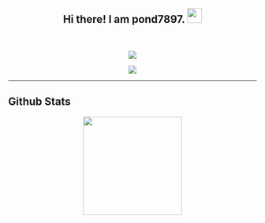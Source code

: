 <h2 align="center">
    Hi there! I am <strong>pond7897</strong>. <img src="https://raw.githubusercontent.com/MartinHeinz/MartinHeinz/master/wave.gif" width="30px">
</h2>
<p align="center">
<br>
<br>
<a href="https://discord.com/users/421249349469732874">
        <img src="https://lanyard-profile-readme.vercel.app/api/421249349469732874?idleMessage=%22May%20The%20Code%20Be%20With%20you%22&borderRadius=25px&theme=light&bg=FFFFFF" />
    </a>
</p>
<p align="center">
    <a href="https://skillicons.dev">
    <img src="https://skillicons.dev/icons?i=pr,java,js,html,mysql,nodejs,php,vscode,bots,discord,discordjs,eclipse,express,flask,mysql,nextjs,sqlite,react&perline=9" />
  </a>
</p>
<hr/>
<h2 align="left">
    Github Stats
</h2>
<p align="center">
   <img height="200px" src="https://github-readme-stats.vercel.app/api?username=pond7897&show_icons=true&count_private=true&bg_color=white" />
</p>







